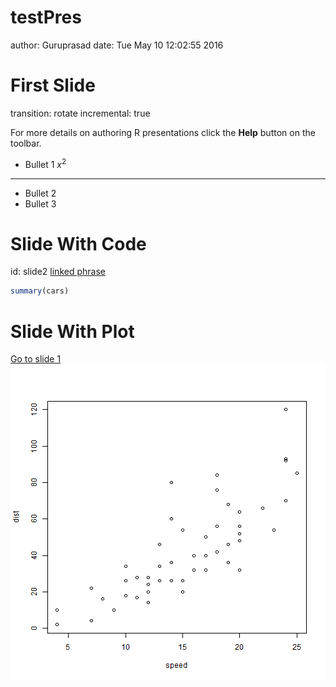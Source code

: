testPres
========================================================
author: Guruprasad
date: Tue May 10 12:02:55 2016


First Slide
========================================================
transition: rotate
incremental: true

For more details on authoring R presentations click the
**Help** button on the toolbar.

- Bullet 1 $x^2$

***

- Bullet 2
- Bullet 3

Slide With Code
========================================================
id: slide2
[linked phrase](http://example.com)


```r
summary(cars)
```

Slide With Plot
========================================================

[Go to slide 1](#/slide2)
![plot of chunk unnamed-chunk-2](testPres-figure/unnamed-chunk-2-1.png)

